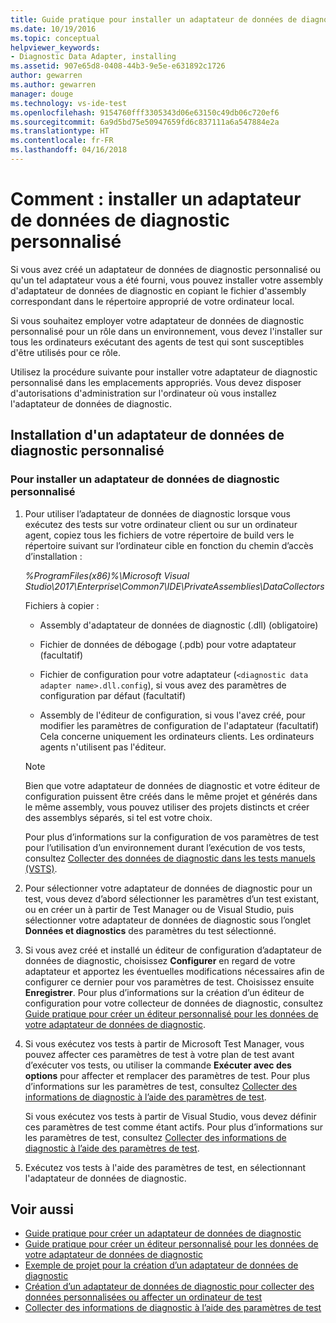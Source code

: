 ```yaml
---
title: Guide pratique pour installer un adaptateur de données de diagnostic personnalisé dans Visual Studio | Microsoft Docs
ms.date: 10/19/2016
ms.topic: conceptual
helpviewer_keywords:
- Diagnostic Data Adapter, installing
ms.assetid: 907e65d8-0408-44b3-9e5e-e631892c1726
author: gewarren
ms.author: gewarren
manager: douge
ms.technology: vs-ide-test
ms.openlocfilehash: 9154760fff3305343d06e63150c49db06c720ef6
ms.sourcegitcommit: 6a9d5bd75e50947659fd6c837111a6a547884e2a
ms.translationtype: HT
ms.contentlocale: fr-FR
ms.lasthandoff: 04/16/2018
---
```

# <a name="how-to-install-a-custom-diagnostic-data-adapter"></a>Comment : installer un adaptateur de données de diagnostic personnalisé

Si vous avez créé un adaptateur de données de diagnostic personnalisé ou qu'un tel adaptateur vous a été fourni, vous pouvez installer votre assembly d'adaptateur de données de diagnostic en copiant le fichier d'assembly correspondant dans le répertoire approprié de votre ordinateur local.

 Si vous souhaitez employer votre adaptateur de données de diagnostic personnalisé pour un rôle dans un environnement, vous devez l'installer sur tous les ordinateurs exécutant des agents de test qui sont susceptibles d'être utilisés pour ce rôle.

 Utilisez la procédure suivante pour installer votre adaptateur de diagnostic personnalisé dans les emplacements appropriés. Vous devez disposer d'autorisations d'administration sur l'ordinateur où vous installez l'adaptateur de données de diagnostic.

## <a name="installing-a-custom-diagnostic-data-adapter"></a>Installation d'un adaptateur de données de diagnostic personnalisé

### <a name="to-install-a-custom-diagnostic-data-adapter"></a>Pour installer un adaptateur de données de diagnostic personnalisé

1.  Pour utiliser l’adaptateur de données de diagnostic lorsque vous exécutez des tests sur votre ordinateur client ou sur un ordinateur agent, copiez tous les fichiers de votre répertoire de build vers le répertoire suivant sur l’ordinateur cible en fonction du chemin d’accès d’installation :

     *%ProgramFiles(x86)%\Microsoft Visual Studio\2017\Enterprise\Common7\IDE\PrivateAssemblies\DataCollectors*

     Fichiers à copier :

    -   Assembly d'adaptateur de données de diagnostic (.dll) (obligatoire)

    -   Fichier de données de débogage (.pdb) pour votre adaptateur (facultatif)

    -   Fichier de configuration pour votre adaptateur (`<diagnostic data adapter name>.dll.config`), si vous avez des paramètres de configuration par défaut (facultatif)

    -   Assembly de l'éditeur de configuration, si vous l'avez créé, pour modifier les paramètres de configuration de l'adaptateur (facultatif) Cela concerne uniquement les ordinateurs clients. Les ordinateurs agents n'utilisent pas l'éditeur.

    > [!NOTE]
    > Bien que votre adaptateur de données de diagnostic et votre éditeur de configuration puissent être créés dans le même projet et générés dans le même assembly, vous pouvez utiliser des projets distincts et créer des assemblys séparés, si tel est votre choix.

     Pour plus d’informations sur la configuration de vos paramètres de test pour l’utilisation d’un environnement durant l’exécution de vos tests, consultez [Collecter des données de diagnostic dans les tests manuels (VSTS)](/vsts/manual-test/mtm/collect-more-diagnostic-data-in-manual-tests).

2.  Pour sélectionner votre adaptateur de données de diagnostic pour un test, vous devez d’abord sélectionner les paramètres d’un test existant, ou en créer un à partir de Test Manager ou de Visual Studio, puis sélectionner votre adaptateur de données de diagnostic sous l’onglet **Données et diagnostics** des paramètres du test sélectionné.

3.  Si vous avez créé et installé un éditeur de configuration d’adaptateur de données de diagnostic, choisissez **Configurer** en regard de votre adaptateur et apportez les éventuelles modifications nécessaires afin de configurer ce dernier pour vos paramètres de test. Choisissez ensuite **Enregistrer**. Pour plus d’informations sur la création d’un éditeur de configuration pour votre collecteur de données de diagnostic, consultez [Guide pratique pour créer un éditeur personnalisé pour les données de votre adaptateur de données de diagnostic](../test/how-to-create-a-custom-editor-for-data-for-your-diagnostic-data-adapter.md).

4.  Si vous exécutez vos tests à partir de Microsoft Test Manager, vous pouvez affecter ces paramètres de test à votre plan de test avant d’exécuter vos tests, ou utiliser la commande **Exécuter avec des options** pour affecter et remplacer des paramètres de test. Pour plus d’informations sur les paramètres de test, consultez [Collecter des informations de diagnostic à l’aide des paramètres de test](../test/collect-diagnostic-information-using-test-settings.md).

     Si vous exécutez vos tests à partir de Visual Studio, vous devez définir ces paramètres de test comme étant actifs. Pour plus d’informations sur les paramètres de test, consultez [Collecter des informations de diagnostic à l’aide des paramètres de test](../test/collect-diagnostic-information-using-test-settings.md).

5.  Exécutez vos tests à l'aide des paramètres de test, en sélectionnant l'adaptateur de données de diagnostic.

## <a name="see-also"></a>Voir aussi

- [Guide pratique pour créer un adaptateur de données de diagnostic](../test/how-to-create-a-diagnostic-data-adapter.md)
- [Guide pratique pour créer un éditeur personnalisé pour les données de votre adaptateur de données de diagnostic](../test/how-to-create-a-custom-editor-for-data-for-your-diagnostic-data-adapter.md)
- [Exemple de projet pour la création d’un adaptateur de données de diagnostic](../test/sample-project-for-creating-a-diagnostic-data-adapter.md)
- [Création d’un adaptateur de données de diagnostic pour collecter des données personnalisées ou affecter un ordinateur de test](../test/create-a-diagnostic-data-adapter-to-collect-custom-data-or-affect-a-test-machine.md)
- [Collecter des informations de diagnostic à l’aide des paramètres de test](../test/collect-diagnostic-information-using-test-settings.md)